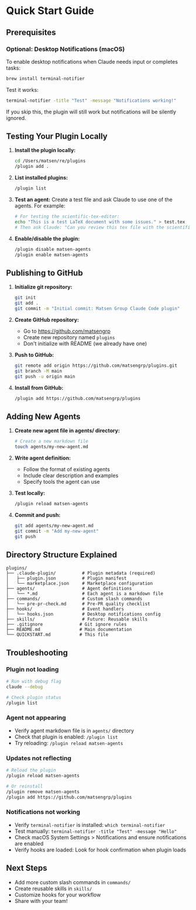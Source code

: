 # Quick Start Guide

## Prerequisites

### Optional: Desktop Notifications (macOS)
To enable desktop notifications when Claude needs input or completes tasks:

```bash
brew install terminal-notifier
```

Test it works:
```bash
terminal-notifier -title "Test" -message "Notifications working!"
```

If you skip this, the plugin will still work but notifications will be silently ignored.

## Testing Your Plugin Locally

1. **Install the plugin locally:**
   ```bash
   cd /Users/matsen/re/plugins
   /plugin add .
   ```

2. **List installed plugins:**
   ```bash
   /plugin list
   ```

3. **Test an agent:**
   Create a test file and ask Claude to use one of the agents. For example:
   ```bash
   # For testing the scientific-tex-editor:
   echo "This is a test LaTeX document with some issues." > test.tex
   # Then ask Claude: "Can you review this tex file with the scientific-tex-editor?"
   ```

4. **Enable/disable the plugin:**
   ```bash
   /plugin disable matsen-agents
   /plugin enable matsen-agents
   ```

## Publishing to GitHub

1. **Initialize git repository:**
   ```bash
   git init
   git add .
   git commit -m "Initial commit: Matsen Group Claude Code plugin"
   ```

2. **Create GitHub repository:**
   - Go to https://github.com/matsengrp
   - Create new repository named `plugins`
   - Don't initialize with README (we already have one)

3. **Push to GitHub:**
   ```bash
   git remote add origin https://github.com/matsengrp/plugins.git
   git branch -M main
   git push -u origin main
   ```

4. **Install from GitHub:**
   ```bash
   /plugin add https://github.com/matsengrp/plugins
   ```

## Adding New Agents

1. **Create new agent file in agents/ directory:**
   ```bash
   # Create a new markdown file
   touch agents/my-new-agent.md
   ```

2. **Write agent definition:**
   - Follow the format of existing agents
   - Include clear description and examples
   - Specify tools the agent can use

3. **Test locally:**
   ```bash
   /plugin reload matsen-agents
   ```

4. **Commit and push:**
   ```bash
   git add agents/my-new-agent.md
   git commit -m "Add my-new-agent"
   git push
   ```

## Directory Structure Explained

```
plugins/
├── .claude-plugin/          # Plugin metadata (required)
│   ├── plugin.json          # Plugin manifest
│   └── marketplace.json     # Marketplace configuration
├── agents/                  # Agent definitions
│   └── *.md                 # Each agent is a markdown file
├── commands/                # Custom slash commands
│   └── pre-pr-check.md      # Pre-PR quality checklist
├── hooks/                   # Event handlers
│   └── hooks.json           # Desktop notifications config
├── skills/                  # Future: Reusable skills
├── .gitignore              # Git ignore rules
├── README.md               # Main documentation
└── QUICKSTART.md           # This file
```

## Troubleshooting

### Plugin not loading
```bash
# Run with debug flag
claude --debug

# Check plugin status
/plugin list
```

### Agent not appearing
- Verify agent markdown file is in `agents/` directory
- Check that plugin is enabled: `/plugin list`
- Try reloading: `/plugin reload matsen-agents`

### Updates not reflecting
```bash
# Reload the plugin
/plugin reload matsen-agents

# Or reinstall
/plugin remove matsen-agents
/plugin add https://github.com/matsengrp/plugins
```

### Notifications not working
- Verify `terminal-notifier` is installed: `which terminal-notifier`
- Test manually: `terminal-notifier -title "Test" -message "Hello"`
- Check macOS System Settings > Notifications and ensure notifications are enabled
- Verify hooks are loaded: Look for hook confirmation when plugin loads

## Next Steps

- Add more custom slash commands in `commands/`
- Create reusable skills in `skills/`
- Customize hooks for your workflow
- Share with your team!
